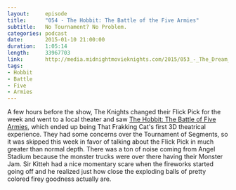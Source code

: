 ```yaml
---
layout:     episode
title:      "054 - The Hobbit: The Battle of the Five Armies"
subtitle:   No Tournament? No Problem.
categories: podcast
date:       2015-01-10 21:00:00
duration:   1:05:14
length:     33967703
link:       http://media.midnightmovieknights.com/2015/053_-_The_Dream_Team.m4a
tags:
- Hobbit
- Battle
- Five
- Armies
---
```

A few hours before the show, The Knights changed their Flick Pick for the week and went to a local theater and saw [The Hobbit: The Battle of Five Armies](http://www.imdb.com/title/tt2310332/), which ended up being That Frakking Cat's first 3D theatrical experience. They had some concerns over the Tournament of Segments, so it was skipped this week in favor of talking about the Flick Pick in much greater than normal depth. There was a ton of noise coming from Angel Stadium because the monster trucks were over there having their Monster Jam. Sir Kitteh had a nice momentary scare when the fireworks started going off and he realized just how close the exploding balls of pretty colored firey goodness actually are.
